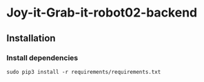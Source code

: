 # Joy-it-Grab-it-robot02-backend
## Installation
### Install dependencies
`sudo pip3 install -r requirements/requirements.txt`